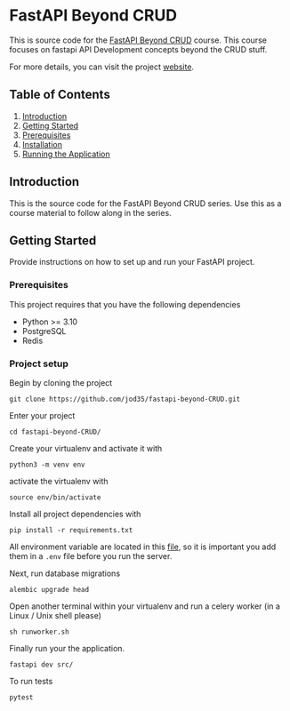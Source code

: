 # FastAPI Beyond CRUD 
This is source code for the [FastAPI Beyond CRUD](https://youtube.com/playlist?list=PLEt8Tae2spYnHy378vMlPH--87cfeh33P&si=rl-08ktaRjcm2aIQ) course. This course focuses on fastapi API Development concepts beyond the CRUD stuff.

For more details, you can visit the project [website](https://jod35jon.github.io/fastapi-website/site/).

## Table of Contents

1. [Introduction](#introduction)
2. [Getting Started](#getting-started)
3. [Prerequisites](#prerequisites)
4. [Installation](#installation)
5. [Running the Application](#running-the-application)



## Introduction
This is the source code for the FastAPI Beyond CRUD series. Use this as a course material to follow along in the series.

## Getting Started
Provide instructions on how to set up and run your FastAPI project.

### Prerequisites
This project requires that you have the following dependencies

- Python >= 3.10
- PostgreSQL
- Redis


### Project setup
Begin by cloning the project
```console
git clone https://github.com/jod35/fastapi-beyond-CRUD.git
```
Enter your project
```console
cd fastapi-beyond-CRUD/
```

Create your virtualenv and activate it with
```console
python3 -m venv env 
```
activate the virtualenv with
```console
source env/bin/activate
```
Install all project dependencies with

```console
pip install -r requirements.txt
```

All environment variable are located in this [file](./.env.example
), so it is important you add them in a `.env` file before you run the server.


Next, run database migrations
```console
alembic upgrade head
```

Open another terminal within your virtualenv and run a celery worker (in a Linux / Unix shell please)  
```console
sh runworker.sh
```

Finally run your the application.

```console
fastapi dev src/
```

To run tests
```console
pytest
```

